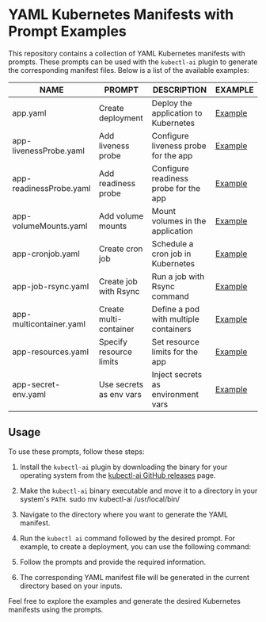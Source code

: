 # YAML Kubernetes Manifests with Prompt Examples

This repository contains a collection of YAML Kubernetes manifests with prompts. These prompts can be used with the `kubectl-ai` plugin to generate the corresponding manifest files. Below is a list of the available examples:

| NAME                   | PROMPT                  | DESCRIPTION                          | EXAMPLE                                               |
|------------------------|-------------------------|--------------------------------------|-------------------------------------------------------|
| app.yaml               | Create deployment       | Deploy the application to Kubernetes  | [Example](./yaml/app.yaml)                          |
| app-livenessProbe.yaml | Add liveness probe      | Configure liveness probe for the app | [Example](./yaml/app-livenessProbe.yaml)            |
| app-readinessProbe.yaml| Add readiness probe     | Configure readiness probe for the app| [Example](./yaml/app-readinessProbe.yaml)           |
| app-volumeMounts.yaml  | Add volume mounts       | Mount volumes in the application     | [Example](./yaml/app-volumeMounts.yaml)             |
| app-cronjob.yaml       | Create cron job         | Schedule a cron job in Kubernetes    | [Example](./yaml/app-cronjob.yaml)                  |
| app-job-rsync.yaml     | Create job with Rsync   | Run a job with Rsync command         | [Example](./yaml/app-job-rsync.yaml)                |
| app-multicontainer.yaml| Create multi-container  | Define a pod with multiple containers| [Example](./yaml/app-multicontainer.yaml)           |
| app-resources.yaml     | Specify resource limits | Set resource limits for the app       | [Example](./yaml/app-resources.yaml)                |
| app-secret-env.yaml    | Use secrets as env vars | Inject secrets as environment vars   | [Example](./yaml/app-secret-env.yaml)               |

## Usage

To use these prompts, follow these steps:

1. Install the `kubectl-ai` plugin by downloading the binary for your operating system from the [kubectl-ai GitHub releases](https://github.com/sozercan/kubectl-ai/releases) page.

2. Make the `kubectl-ai` binary executable and move it to a directory in your system's `PATH`. sudo mv kubectl-ai /usr/local/bin/

3. Navigate to the directory where you want to generate the YAML manifest.

4. Run the `kubectl ai` command followed by the desired prompt. For example, to create a deployment, you can use the following command:

5. Follow the prompts and provide the required information.

6. The corresponding YAML manifest file will be generated in the current directory based on your inputs.

Feel free to explore the examples and generate the desired Kubernetes manifests using the prompts.


